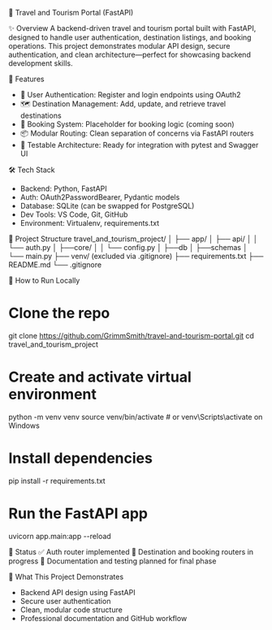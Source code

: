 🧳 Travel and Tourism Portal (FastAPI)

✨ Overview
A backend-driven travel and tourism portal built with FastAPI, designed to handle user authentication, destination listings, and booking operations. This project demonstrates modular API design, secure authentication, and clean architecture—perfect for showcasing backend development skills.

🚀 Features
- 🔐 User Authentication: Register and login endpoints using OAuth2
- 🗺️ Destination Management: Add, update, and retrieve travel destinations
- 📅 Booking System: Placeholder for booking logic (coming soon)
- 📦 Modular Routing: Clean separation of concerns via FastAPI routers
- 🧪 Testable Architecture: Ready for integration with pytest and Swagger UI

🛠️ Tech Stack
- Backend: Python, FastAPI
- Auth: OAuth2PasswordBearer, Pydantic models
- Database: SQLite (can be swapped for PostgreSQL)
- Dev Tools: VS Code, Git, GitHub
- Environment: Virtualenv, requirements.txt

📂 Project Structure
travel_and_tourism_project/
│
├── app/
│   ├── api/
│   │   └──  auth.py
│   ├──core/
│   │   └──  config.py
│   ├──db
│   ├──schemas
│   └── main.py
├── venv/ (excluded via .gitignore)
├── requirements.txt
├── README.md
└── .gitignore



🧪 How to Run Locally
# Clone the repo
git clone https://github.com/GrimmSmith/travel-and-tourism-portal.git
cd travel_and_tourism_project

# Create and activate virtual environment
python -m venv venv
source venv/bin/activate  # or venv\Scripts\activate on Windows

# Install dependencies
pip install -r requirements.txt

# Run the FastAPI app
uvicorn app.main:app --reload



📌 Status
✅ Auth router implemented
🔧 Destination and booking routers in progress
📄 Documentation and testing planned for final phase

🧠 What This Project Demonstrates
- Backend API design using FastAPI
- Secure user authentication
- Clean, modular code structure
- Professional documentation and GitHub workflow

